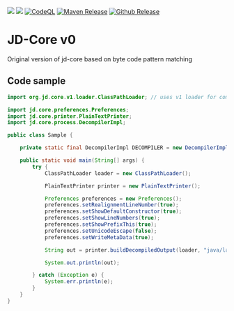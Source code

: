 [![](https://jitpack.io/v/nbauma109/jd-core-v0.svg)](https://jitpack.io/#nbauma109/jd-core-v0)
[![](https://jitci.com/gh/nbauma109/jd-core-v0/svg)](https://jitci.com/gh/nbauma109/jd-core-v0)
[![CodeQL](https://github.com/nbauma109/jd-core-v0/actions/workflows/codeql-analysis.yml/badge.svg?branch=master)](https://github.com/nbauma109/jd-core-v0/actions/workflows/codeql-analysis.yml)
[![Maven Release](https://github.com/nbauma109/jd-core-v0/actions/workflows/maven.yml/badge.svg)](https://github.com/nbauma109/jd-core-v0/actions/workflows/maven.yml)
[![Github Release](https://github.com/nbauma109/jd-core-v0/actions/workflows/release.yml/badge.svg)](https://github.com/nbauma109/jd-core-v0/actions/workflows/release.yml)

# JD-Core v0

Original version of jd-core based on byte code pattern matching

## Code sample

```java
import org.jd.core.v1.loader.ClassPathLoader; // uses v1 loader for compatibility

import jd.core.preferences.Preferences;
import jd.core.printer.PlainTextPrinter;
import jd.core.process.DecompilerImpl;

public class Sample {

    private static final DecompilerImpl DECOMPILER = new DecompilerImpl();

    public static void main(String[] args) {
        try {
            ClassPathLoader loader = new ClassPathLoader();

            PlainTextPrinter printer = new PlainTextPrinter();

            Preferences preferences = new Preferences();
            preferences.setRealignmentLineNumber(true);
            preferences.setShowDefaultConstructor(true);
            preferences.setShowLineNumbers(true);
            preferences.setShowPrefixThis(true);
            preferences.setUnicodeEscape(false);
            preferences.setWriteMetaData(true);

            String out = printer.buildDecompiledOutput(loader, "java/lang/String", preferences, DECOMPILER);

            System.out.println(out);

        } catch (Exception e) {
            System.err.println(e);
        }
    }
}
```
